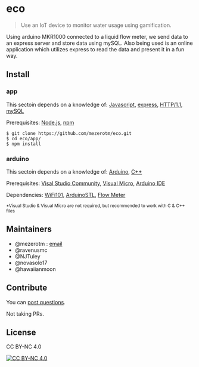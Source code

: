 # eco
> Use an IoT device to monitor water usage using gamification.

Using arduino MKR1000 connected to a liquid flow meter, we send data to an express server and store data using mySQL.
Also being used is an online application which utilizes express to read the data and present it in a fun way.


## Install
### app
This sectoin depends on a knowledge of: [Javascript](https://developer.mozilla.org/en-US/docs/Web/JavaScript), [express](https://expressjs.com/), [HTTP/1.1](https://tools.ietf.org/html/rfc2616), [mySQL](https://www.mysql.com/)

Prerequisites: [Node.js](https://nodejs.org/en/), [npm](https://www.npmjs.com/)
```
$ git clone https://github.com/mezerotm/eco.git
$ cd eco/app/
$ npm install
```
### arduino
This sectoin depends on a knowledge of: [Arduino](https://www.arduino.cc/en/Reference/HomePage), [C++](http://www.cplusplus.com/)

Prerequisites: [Visal Studio Community](https://www.visualstudio.com/vs/community/), [Visual Micro](http://www.visualmicro.com/), [Arduino IDE](https://www.arduino.cc/en/Main/OldSoftwareReleases)

Dependencies: [WiFi101](https://www.arduino.cc/en/Reference/WiFi101), [ArduinoSTL](https://github.com/mike-matera/ArduinoSTL), [Flow Meter](http://diyhacking.com/projects/FlowMeterDIY.ino)

<sub>*Visual Studio & Visual Micro are not required, but recommended to work with C & C++ files</sub>

## Maintainers
- @mezerotm : [email](mailto:mezerotm@gmail.com)
- @ravenusmc
- @NJTuley
- @novasolo17
- @hawaiianmoon

## Contribute
You can [post questions](https://github.com/mezerotm/eco/issues).

Not taking PRs.

## License
CC BY-NC 4.0

[![CC BY-NC 4.0](https://i.creativecommons.org/l/by-nc/4.0/80x15.png)](https://creativecommons.org/licenses/by-nc/4.0/legalcode)
